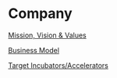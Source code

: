 # Company

[Mission, Vision & Values](Company%20cf6f04a98e2e416ea510add76d0166b7/Mission,%20Vision%20&%20Values%20f52c3fa4d2e5443da727f14ac2dcfee6.md)

[Business Model](Company%20cf6f04a98e2e416ea510add76d0166b7/Business%20Model%208e8402af4f6c4c20badb7680c16851e2.csv)

[Target Incubators/Accelerators](Company%20cf6f04a98e2e416ea510add76d0166b7/Target%20Incubators%20Accelerators%20137c6f58e8f9450db77367c563660efa.md)
